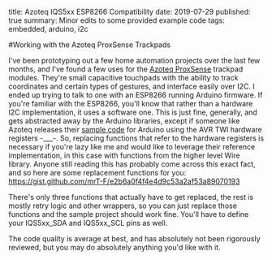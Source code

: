 title: Azoteq IQS5xx ESP8266 Compatibility
date: 2019-07-29
published: true 
summary: Minor edits to some provided example code
tags: embedded, arduino, i2c

#Working with the Azoteq ProxSense Trackpads

I've been prototyping out a few home automation projects over the last few months, and I've found a few uses for the [Azoteq ProxSense](https://www.azoteq.com/images/stories/pdf/proxsense_i2c_trackpad_datasheet.pdf) trackpad modules. They're small capacitive touchpads with the ability to track coordinates and certain types of gestures, and interface easily over I2C. I ended up trying to talk to one with an ESP8266 running Arduino firmware. If you're familiar with the ESP8266, you'll know that rather than a hardware I2C implementation, it uses a software one. This is just fine, generally, and gets abstracted away by the Arduino libraries, except if someone like Azoteq releases their [sample code](https://www.azoteq.com/design/software-and-tools/) for Arduino using the AVR TWI hardware registers -___-. So, replacing functions that refer to the hardware registers is necessary if you're lazy like me and would like to leverage their reference implementation, in this case with functions from the higher level Wire library. Anyone still reading this has probably come across this exact fact, and so here are some replacement functions for you: <https://gist.github.com/mrT-F/e2b6a0f4f4e4d9c53a2af53a89070193>

There's only three functions that actually have to get replaced, the rest is mostly retry logic and other wrappers, so you can just replace those functions and the sample project should work fine. You'll have to define your IQS5xx_SDA and IQS5xx_SCL pins as well.

The code quality is average at best, and has absolutely not been rigorously reviewed, but you may do absolutely anything you'd like with it.